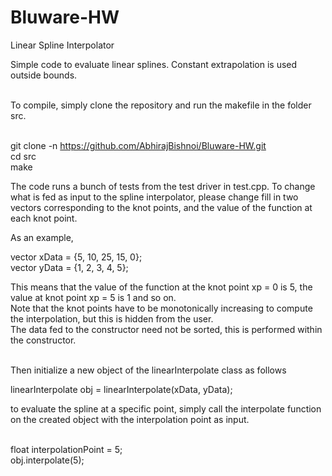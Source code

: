 # Bluware-HW
Linear Spline Interpolator<br />

Simple code to evaluate linear splines. Constant extrapolation is used outside bounds.<br />

<br /> To compile, simply clone the repository and run the makefile in the folder src. <br />

<br /> git clone -n https://github.com/AbhirajBishnoi/Bluware-HW.git <br />
cd src <br />
make <br />

The code runs a bunch of tests from the test driver in test.cpp. To change what is fed as input to the spline interpolator,
please change fill in two vectors corresponding to the knot points, and the value of the function at each knot point. <br />

As an example, <br />

vector<double> xData = {5, 10, 25, 15, 0}; <br />
vector<double> yData = {1, 2, 3, 4, 5};

This means that the value of the function at the knot point xp = 0 is 5, the value at knot point xp = 5 is 1 and so on. <br />
Note that the knot points have to be monotonically increasing to compute the interpolation, but this is hidden from the user. <br />
The data fed to the constructor need not be sorted, this is performed within the constructor. <br />

<br /> Then initialize a new object of the linearInterpolate class as follows <br />

linearInterpolate obj = linearInterpolate(xData, yData); <br />

to evaluate the spline at a specific point, simply call the interpolate function on the created object with the interpolation point as input. <br />

<br /> float interpolationPoint = 5; <br />
obj.interpolate(5); <br />
